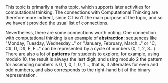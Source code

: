 This topic is primarily a maths topic, which supports later activities for computational thinking. The connections with Computational Thinking are therefore more indirect, since CT isn't the main purpose of the topic, and so we haven't provided the usual list of connections.

Nevertheless, there are some connections worth noting. One connection with computational thinking is an example of **abstraction**: sequences like "Monday, Tuesday, Wednesday..." or "January, February, March..." or "C, C#, D, D#, E, F..." can be represented by a cycle of numbers (0, 1, 2, 3...). There are also a lot of **patterns** for students to explore; for example, using modulo 10, the result is always the last digit, and using modulo 2 the pattern for ascending numbers is 0, 1, 0, 1, 0, 1..., that is, it alternates for even and odd numbers, and also corresponds to the right-hand bit of the binary representation.